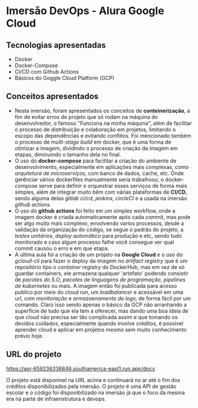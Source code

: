 # Imersão DevOps - Alura Google Cloud

## Tecnologias apresentadas

- Docker
- Docker-Compose
- CI/CD com Github Actions
- Básicos do Goggle Cloud Platform (GCP)

## Conceitos apresentados

- Nesta imersão, foram apresentados os conceitos de **conteinerização**, a fim de evitar erros de projeto que só rodam na máquina do desenvolvedor, o famoso "Funciona na minha máquina", além de facilitar o processo de distribuição e colaboração em projetos, limitando o escopo das dependências e evitando conflitos. Foi mencionado também o processo de *multi-stage build* em docker, que é uma forma de otimizar a imagem, dividindo o processo de criação da imagem em etapas, diminuindo o tamanho dela no final.
- O uso do **docker-compose** para facilitar a criação do ambiente de desenvolvimento, especialmente em aplicações mais complexas, como *arquitetura de microserviços*, com banco de dados, cache, etc. Onde gerênciar vários dockerfiles manualmente seria trabalhoso, o docker-compose serve para definir e orquestrar esses serviços de forma mais simples, além de integrar muito bêm com várias plataformas de **CI/CD**, sendo alguma delas *gitlab ci/cd*, *jenkins*, *circleCI* e a usada na imersão *github actions*.
- O uso do **github actions** foi feito em um simples workflow, onde a imagem docker é criada automaticamente após cada commit, mas pode ser algo muito mais complexo, envolvendo varios processos, desde a validação da organização do código, se segue o padrão do projeto, a *testes unitários*, *deploy automático* para produção e etc, sendo tudo monitorado e caso algum processo falhe você consegue ver qual commit causou o erro e em que etapa.
- A ultima aula foi a criação de um projeto na **Google Cloud** e o uso do *gcloud-cli* para fazer o deploy da imagem no *artifact registry* que é um repositório tipo o *container registry* do DockerHub, mas em vez de só guardar containers, ele armazena qualquer 'artefato' podendo consistir de *pacotes do S.O*, *pacotes de linguagens de programação*, *pipelines de kubernetes* ou mais. A imagem então foi publicada para acesso publico por meio do *cloud run*, um *loadbalancer* e acessável em uma url, com *monitoração* e *armazaenamento de logs*, de forma fácil por um comando. Claro isso sendo apenas o básico da GCP não arranhando a superfície de tudo que ela tem a oferecer, mas dando uma boa ideia de que cloud não precisa ser tão complicada assim e que tomando os devidos cuidados, especialmente quando involve créditos, é possivel aprender cloud e aplicar em projetos mesmo sem muito conhecimento prévio hoje.

## URL do projeto

https://api-659236338846.southamerica-east1.run.app/docs

O projeto está disponível na URL acima e continuará no ar até o fim dos créditos disponibilizados pela imersão. O projeto é uma API de gestão escolar e o código foi disponibilizado na imersão já que o foco da mesma era na parte de infraenstrutura e devops.